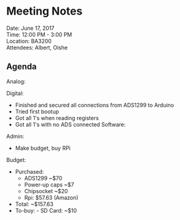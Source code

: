 # Meeting Notes

Date: June 17, 2017  
Time: 12:00 PM - 3:00 PM  
Location: BA3200  
Attendees: Albert, Oishe  

## Agenda
Analog: 

Digital: 
  - Finished and secured all connections from ADS1299 to Arduino
  - Tried first bootup
  - Got all 1's when reading registers
  - Got all 1's with no ADS connected
Software: 

Admin:
  - Make budget, buy RPi 

Budget:
  - Purchased:
    - ADS1299 ~$70
    - Power-up caps ~$7
    - Chipsocket ~$20
    - Rpi: $57.63 (Amazon)
  - Total: ~$157.63
   - To-buy:
    - SD Card: ~$10
